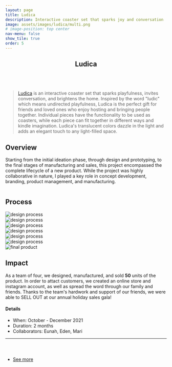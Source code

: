 ```yaml
---
layout: page
title: Ludica
description: Interactive coaster set that sparks joy and conversation
image: assets/images/ludica/multi.png
# image-position: top center
nav-menu: false
show_tile: true
order: 5
---
```


<!-- Main -->
<div id="main" class="alt">

<!-- One -->
<section id="one">
	<div class="inner">
		<header class="major">
			<h1>Ludica</h1>
		</header>
		<span id="centered"><img src="{{ 'assets/images/ludica/multi.png' | relative_url }}" alt="" /></span>
<!-- Content -->
<blockquote>
<a href="https://www.instagram.com/ludica.mit/">Ludica</a> is an interactive coaster set that sparks playfulness, invites conversation, and brightens the home. Inspired by the word "ludic" which means undirected playfulness, Ludica is the perfect gift for friends and loved ones who enjoy hosting and bringing people together. Individual pieces have the functionality to be used as coasters, while each piece can fit together in different ways and kindle imagination. Ludica's translucent colors dazzle in the light and adds an elegant touch to any light-filled space.</blockquote>	



<h2 id="content">Overview</h2>

<p>Starting from the initial ideation phase, through design and prototyping, to the final stages of manufacturing and sales, this project encompassed the complete lifecycle of a new product. While the project was highly collaborative in nature, I played a key role in concept development, branding, product management, and manufacturing.</p>

<p id="centered"><img src="{{ 'assets/images/ludica/1.png' | relative_url }}" alt="" /></p>

<h2 id="content">Process</h2>
<!-- Swiper -->
<div class="swiper">
  <div class="swiper-wrapper">
    <div class="swiper-slide"><img src="{{ 'assets/images/ludica/process1.png' | relative_url }}" alt="design process"></div>
	<div class="swiper-slide"><img src="{{ 'assets/images/ludica/process2.png' | relative_url }}" alt="design process"></div>
	<div class="swiper-slide"><img src="{{ 'assets/images/ludica/process3.png' | relative_url }}" alt="design process"></div>
	<div class="swiper-slide"><img src="{{ 'assets/images/ludica/process4.png' | relative_url }}" alt="design process"></div>
	<div class="swiper-slide"><img src="{{ 'assets/images/ludica/process5.png' | relative_url }}" alt="design process"></div>
	<div class="swiper-slide"><img src="{{ 'assets/images/ludica/process6.png' | relative_url }}" alt="design process"></div>
	<div class="swiper-slide"><img src="{{ 'assets/images/ludica/process7.png' | relative_url }}" alt="final product"></div>
  </div>
  <!-- Add Pagination -->
  <div class="swiper-pagination"></div>
  <!-- Add Navigation -->
  <div class="swiper-button-prev"></div>
  <div class="swiper-button-next"></div>
</div>

<h2 id="content">Impact</h2>
<p>As a team of four, we designed, manufactured, and sold <strong>50</strong> units of the product. In order to attact customers, we created an online store and instagram account, as well as spread the word through our family and friends. Thanks to the team's hardwork and support of our friends, we were able to SELL OUT at our annual holiday sales gala!</p>

<h4>Details</h4>
<ul>
	<li>When: October - December 2021</li>
	<li>Duration: 2 months</li>
	<li>Collaborators: Eunah, Eden, Mari</li>

</ul>


</div>
</section>

<hr class="major" />


<div class="inner">
    <header class="major">
        <!-- <h2>About me</h2> -->
    </header>
    <ul class="actions">
        <li><a href="/portfolio.html" class="button next">See more</a></li>
    </ul>
</div>


</div>
